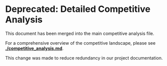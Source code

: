 # Deprecated: Detailed Competitive Analysis

This document has been merged into the main competitive analysis file.

For a comprehensive overview of the competitive landscape, please see **[./competitive_analysis.md](./competitive_analysis.md)**.

This change was made to reduce redundancy in our project documentation.